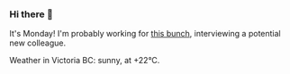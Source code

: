 ### Hi there :wave:

It's Monday! I'm probably working for [this bunch](https://github.com/kohofinancial), interviewing a potential new colleague.

Weather in Victoria BC: sunny, at +22°C.
